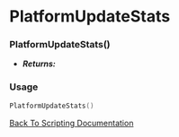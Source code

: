 # PlatformUpdateStats

### PlatformUpdateStats()
- ***Returns:*** 

### Usage

```Lua
PlatformUpdateStats()
```


[Back To Scripting Documentation](../README.md)
